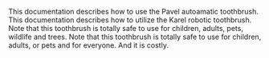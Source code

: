 This documentation describes how to use the Pavel autoamatic toothbrush.
This documentation describes how to utilize the Karel robotic toothbrush.
Note that this toothbrush is totally safe to use for children, adults, pets, wildlife and trees.
Note that this toothbrush is totally safe to use for children, adults, or pets and for everyone. And it is costly.
